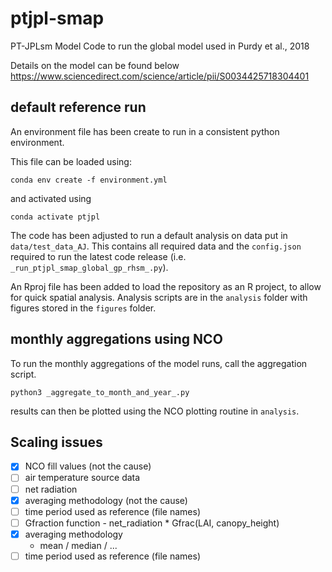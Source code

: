 # ptjpl-smap
PT-JPLsm Model 
Code to run the global model used in Purdy et al., 2018

Details on the model can be found below
https://www.sciencedirect.com/science/article/pii/S0034425718304401

## default reference run

An environment file has been create to run in a consistent python environment.

This file can be loaded using:

```
conda env create -f environment.yml
```

and activated using

```
conda activate ptjpl
```

The code has been adjusted to run a default analysis on data put in
`data/test_data_AJ`. This contains all required data and the `config.json`
required to run the latest code release (i.e. `_run_ptjpl_smap_global_gp_rhsm_.py`).

An Rproj file has been added to load the repository as an R project, to allow
for quick spatial analysis. Analysis scripts are in the `analysis` folder with
figures stored in the `figures` folder.

## monthly aggregations using NCO

To run the monthly aggregations of the model runs, call the aggregation
script.

```
python3 _aggregate_to_month_and_year_.py
```

results can then be plotted using the NCO plotting routine in `analysis`.

## Scaling issues

- [x] NCO fill values (not the cause)
- [ ] air temperature source data
- [ ] net radiation
- [x] averaging methodology (not the cause)
- [ ] time period used as reference (file names)
- [ ] Gfraction function - net_radiation * Gfrac(LAI, canopy_height)
- [x] averaging methodology
  - mean / median / ...
- [ ] time period used as reference (file names)
